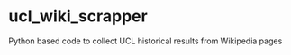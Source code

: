 ucl_wiki_scrapper
=================

Python based code to collect UCL historical results from Wikipedia pages
